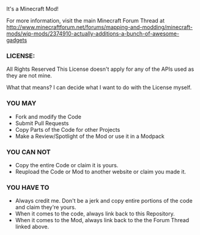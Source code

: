It's a Minecraft Mod!

For more information, visit the main Minecraft Forum Thread at http://www.minecraftforum.net/forums/mapping-and-modding/minecraft-mods/wip-mods/2374910-actually-additions-a-bunch-of-awesome-gadgets



### LICENSE:
All Rights Reserved
This License doesn't apply for any of the APIs used as they are not mine.

What that means? I can decide what I want to do with the License myself.


### YOU MAY
- Fork and modify the Code
- Submit Pull Requests
- Copy Parts of the Code for other Projects
- Make a Review/Spotlight of the Mod or use it in a Modpack


### YOU CAN NOT
- Copy the entire Code or claim it is yours.
- Reupload the Code or Mod to another website or claim you made it.


### YOU HAVE TO
- Always credit me. Don't be a jerk and copy entire portions of the code and claim they're yours.
- When it comes to the code, always link back to this Repository.
- When it comes to the Mod, always link back to the the Forum Thread linked above.

